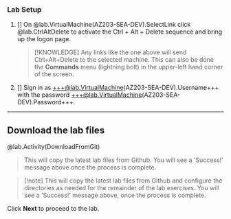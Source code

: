 ### Lab Setup

1. [] On @lab.VirtualMachine(AZ203-SEA-DEV).SelectLink click @lab.CtrlAltDelete to activate the Ctrl + Alt + Delete sequence and bring up the logon page.

    >[!KNOWLEDGE] Any links like the one above will send Ctrl+Alt+Delete to the selected machine. This can also be done the **Commands** menu (lightning bolt) in the upper-left hand corner of the screen.

1. [] Sign in as +++@lab.VirtualMachine(AZ203-SEA-DEV).Username+++ with the password +++@lab.VirtualMachine(AZ203-SEA-DEV).Password+++.  

---

## Download the lab files

@lab.Activity(DownloadFromGit)

>This will copy the latest lab files from Github. You will see a 'Success!' message above once the process is complete.

>[!note] This will copy the latest lab files from Github and configure the directories as needed for the remainder of the lab exercises. You will see a 'Success!' message above, once the process is complete.

Click **Next** to proceed to the lab.
